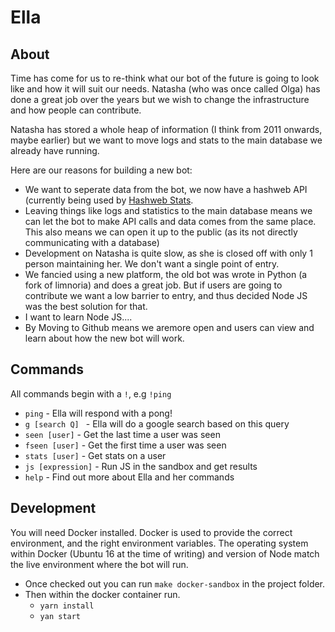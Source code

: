 Ella
========

About
------
Time has come for us to re-think what our bot of the future is going to look like and how it will suit our needs.
Natasha (who was once called Olga) has done a great job over the years but we wish to change the infrastructure and how people can contribute.

Natasha has stored a whole heap of information (I think from 2011 onwards, maybe earlier) but we want to move logs and stats to the main database we already have running.

Here are our reasons for building a new bot:

* We want to seperate data from the bot, we now have a hashweb API (currently being used by [Hashweb Stats](http://stats.hashweb.org).
* Leaving things like logs and statistics to the main database means we can let the bot to make API calls and data comes from the same place. This also means we can open it up to the public (as its not directly communicating with a database)
* Development on Natasha is quite slow, as she is closed off with only 1 person maintaining her.  We don't want a single point of entry.
* We fancied using a new platform, the old bot was wrote in Python (a fork of limnoria) and does a great job. But if users are going to contribute we want a low barrier to entry, and thus decided Node JS was the best solution for that.
* I want to learn Node JS....
* By Moving to Github means we aremore open and users can view and learn about how the new bot will work.

## Commands

All commands begin with a `!`, e.g `!ping`

* `ping` - Ella will respond with a pong!
* `g [search Q] ` - Ella will do a google search based on this query
* `seen [user]` - Get the last time a user was seen
* `fseen [user]` - Get the first time a user was seen
* `stats [user]` - Get stats on a user
* `js [expression]` - Run JS in the sandbox and get results
* `help` - Find out more about Ella and her commands

## Development
You will need Docker installed.
Docker is used to provide the correct environment, and the right environment variables. The operating system within Docker (Ubuntu 16 at the time of writing) and version of Node match the live environment where the bot will run.
* Once checked out you can run `make docker-sandbox` in the project folder.
* Then within the docker container run.
  * `yarn install`
  * `yan start`

